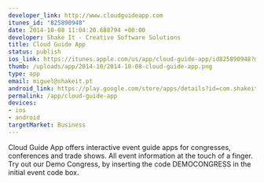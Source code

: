 ```yaml
--- 
developer_link: http://www.cloudguideapp.com
itunes_id: "825890948"
date: 2014-10-08 11:04:20.688794 +00:00
developer: Shake It - Creative Software Solutions
title: Cloud Guide App
status: publish
ios_link: https://itunes.apple.com/us/app/cloud-guide-app/id825890948?mt=8
thumb: /uploads/app/2014-10/2014-10-08-cloud-guide-app.png
type: app
email: miguel@shakeit.pt
android_link: https://play.google.com/store/apps/details?id=com.shakeit.congressive&hl=en
permalink: /app/cloud-guide-app
devices: 
- ios
- android
targetMarket: Business
---
```


Cloud Guide App offers interactive event guide apps for congresses, conferences and trade shows. All event information at the touch of a finger. Try out our Demo Congress, by inserting the code DEMOCONGRESS in the initial event code box.
